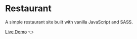 # Restaurant

A simple restaurant site built with vanilla JavaScript and SASS.

[Live Demo](https://kristina-sparrow.github.io/restaurant-page/) :point_left:
